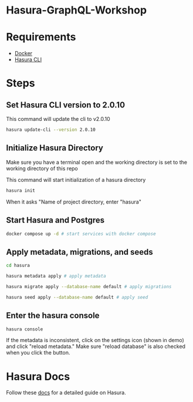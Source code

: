 # Hasura-GraphQL-Workshop

# Requirements

 - <a href="https://docs.docker.com/get-docker/">Docker</a>
 - <a href="https://hasura.io/docs/latest/graphql/core/hasura-cli/install-hasura-cli.html">Hasura CLI</a>

# Steps

## Set Hasura CLI version to 2.0.10
This command will update the cli to v2.0.10
```bash
hasura update-cli --version 2.0.10
```

## Initialize Hasura Directory
Make sure you have a terminal open and the working directory is set to the working directory of this repo

This command will start initialization of a hasura directory
```bash
hasura init
```

When it asks "Name of project directory, enter "hasura"

## Start Hasura and Postgres
```bash
docker compose up -d # start services with docker compose
```

## Apply metadata, migrations, and seeds

```bash
cd hasura

hasura metadata apply # apply metadata

hasura migrate apply --database-name default # apply migrations

hasura seed apply --database-name default # apply seed
```

## Enter the hasura console
```bash
hasura console
```
If the metadata is inconsistent, click on the settings icon (shown in demo) and click "reload metadata." Make sure "reload database" is also checked when you click the button.


# Hasura Docs
Follow these <a href="https://hasura.io/docs/latest/graphql/core/index.html">docs</a> for a detailed guide on Hasura. 



